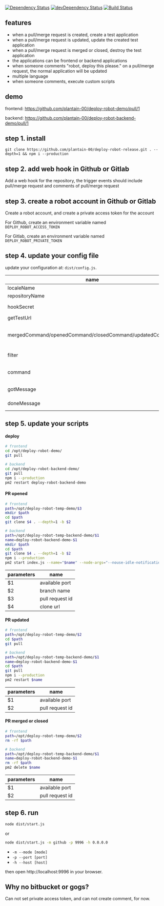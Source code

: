 [![Dependency Status](https://david-dm.org/plantain-00/deploy-robot.svg)](https://david-dm.org/plantain-00/deploy-robot)
[![devDependency Status](https://david-dm.org/plantain-00/deploy-robot/dev-status.svg)](https://david-dm.org/plantain-00/deploy-robot#info=devDependencies)
[![Build Status](https://travis-ci.org/plantain-00/deploy-robot.svg?branch=master)](https://travis-ci.org/plantain-00/deploy-robot)

## features

+ when a pull/merge request is created, create a test application
+ when a pull/merge request is updated, update the created test application
+ when a pull/merge request is merged or closed, destroy the test application
+ the applications can be frontend or backend applications
+ when someone comments "robot, deploy this please." on a pull/merge request, the normal application will be updated
+ multiple language
+ when someone comments, execute custom scripts

## demo

frontend: https://github.com/plantain-00/deploy-robot-demo/pull/1

backend: https://github.com/plantain-00/deploy-robot-backend-demo/pull/1

## step 1. install

`git clone https://github.com/plantain-00/deploy-robot-release.git . --depth=1 && npm i --production`

## step 2. add web hook in Github or Gitlab

Add a web hook for the repository, the trigger events should include pull/merge request and comments of pull/merge request

## step 3. create a robot account in Github or Gitlab

Create a robot account, and create a private access token for the account

For Github, create an environment variable named `DEPLOY_ROBOT_ACCESS_TOKEN`

For Gitlab, create an environment variable named `DEPLOY_ROBOT_PRIVATE_TOKEN`

## step 4. update your config file

update your configuration at: `dist/config.js`.

name | description
--- | ---
localeName | multiple language name
repositoryName | repository name
hookSecret | the secret string you got from step 2
getTestUrl | your test environment url rule
mergedCommand/openedCommand/closedCommand/updatedCommand | the scripts executed when a pull/merge request is merged/opened/closed/updated, see step 5
filter | whether the comment will trigger the comment action
command | the script executed when a comment triggers the comment action, see step 5
gotMessage | the message when your service got the payload
doneMessage | the message when you have done to execute the script

## step 5. update your scripts

#### deploy

```bash
# frontend
cd /opt/deploy-robot-demo/
git pull
```

```bash
# backend
cd /opt/deploy-robot-backend-demo/
git pull
npm i --production
pm2 restart deploy-robot-backend-demo
```

#### PR opened

```bash
# frontend
path=/opt/deploy-robot-temp-demo/$3
mkdir $path
cd $path
git clone $4 . --depth=1 -b $2
```

```bash
# backend
path=/opt/deploy-robot-temp-backend-demo/$1
name=deploy-robot-backend-demo-$1
mkdir $path
cd $path
git clone $4 . --depth=1 -b $2
npm i --production
pm2 start index.js --name="$name" --node-args="--nouse-idle-notification --expose-gc --max-old-space-size=8192" -- -p $1
```

parameters | name
--- | ---
$1 | available port
$2 | branch name
$3 | pull request id
$4 | clone url

#### PR updated

```bash
# frontend
path=/opt/deploy-robot-temp-demo/$2
cd $path
git pull
```

```bash
# backend
path=/opt/deploy-robot-temp-backend-demo/$1
name=deploy-robot-backend-demo-$1
cd $path
git pull
npm i --production
pm2 restart $name
```

parameters | name
--- | ---
$1 | available port
$2 | pull request id

#### PR merged or closed

```bash
# frontend
path=/opt/deploy-robot-temp-demo/$2
rm -rf $path
```

```bash
# backend
path=/opt/deploy-robot-temp-backend-demo/$1
name=deploy-robot-backend-demo-$1
rm -rf $path
pm2 delete $name
```

parameters | name
--- | ---
$1 | available port
$2 | pull request id

## step 6. run

```bash
node dist/start.js
```

or

```bash
node dist/start.js -m github -p 9996 -h 0.0.0.0
```

+ `-m --mode [mode]`
+ `-p --port [port]`
+ `-h --host [host]`

then open http://localhost:9996 in your browser.

## Why no bitbucket or gogs?

Can not set private access token, and can not create comment, for now.
